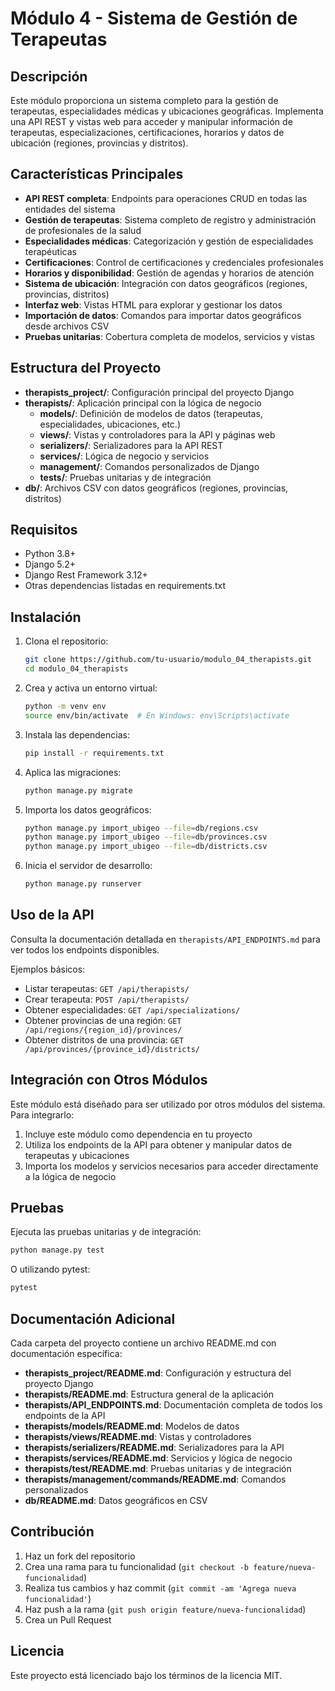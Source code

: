 # Módulo 4 - Sistema de Gestión de Terapeutas

## Descripción

Este módulo proporciona un sistema completo para la gestión de terapeutas, especialidades médicas y ubicaciones geográficas. Implementa una API REST y vistas web para acceder y manipular información de terapeutas, especializaciones, certificaciones, horarios y datos de ubicación (regiones, provincias y distritos).

## Características Principales

- **API REST completa**: Endpoints para operaciones CRUD en todas las entidades del sistema
- **Gestión de terapeutas**: Sistema completo de registro y administración de profesionales de la salud
- **Especialidades médicas**: Categorización y gestión de especialidades terapéuticas
- **Certificaciones**: Control de certificaciones y credenciales profesionales
- **Horarios y disponibilidad**: Gestión de agendas y horarios de atención
- **Sistema de ubicación**: Integración con datos geográficos (regiones, provincias, distritos)
- **Interfaz web**: Vistas HTML para explorar y gestionar los datos
- **Importación de datos**: Comandos para importar datos geográficos desde archivos CSV
- **Pruebas unitarias**: Cobertura completa de modelos, servicios y vistas

## Estructura del Proyecto

- **therapists_project/**: Configuración principal del proyecto Django
- **therapists/**: Aplicación principal con la lógica de negocio
  - **models/**: Definición de modelos de datos (terapeutas, especialidades, ubicaciones, etc.)
  - **views/**: Vistas y controladores para la API y páginas web
  - **serializers/**: Serializadores para la API REST
  - **services/**: Lógica de negocio y servicios
  - **management/**: Comandos personalizados de Django
  - **tests/**: Pruebas unitarias y de integración
- **db/**: Archivos CSV con datos geográficos (regiones, provincias, distritos)

## Requisitos

- Python 3.8+
- Django 5.2+
- Django Rest Framework 3.12+
- Otras dependencias listadas en requirements.txt

## Instalación

1. Clona el repositorio:
   ```bash
   git clone https://github.com/tu-usuario/modulo_04_therapists.git
   cd modulo_04_therapists
   ```

2. Crea y activa un entorno virtual:
   ```bash
   python -m venv env
   source env/bin/activate  # En Windows: env\Scripts\activate
   ```

3. Instala las dependencias:
   ```bash
   pip install -r requirements.txt
   ```

4. Aplica las migraciones:
   ```bash
   python manage.py migrate
   ```

5. Importa los datos geográficos:
   ```bash
   python manage.py import_ubigeo --file=db/regions.csv
   python manage.py import_ubigeo --file=db/provinces.csv
   python manage.py import_ubigeo --file=db/districts.csv
   ```

6. Inicia el servidor de desarrollo:
   ```bash
   python manage.py runserver
   ```

## Uso de la API

Consulta la documentación detallada en `therapists/API_ENDPOINTS.md` para ver todos los endpoints disponibles.

Ejemplos básicos:

- Listar terapeutas: `GET /api/therapists/`
- Crear terapeuta: `POST /api/therapists/`
- Obtener especialidades: `GET /api/specializations/`
- Obtener provincias de una región: `GET /api/regions/{region_id}/provinces/`
- Obtener distritos de una provincia: `GET /api/provinces/{province_id}/districts/`

## Integración con Otros Módulos

Este módulo está diseñado para ser utilizado por otros módulos del sistema. Para integrarlo:

1. Incluye este módulo como dependencia en tu proyecto
2. Utiliza los endpoints de la API para obtener y manipular datos de terapeutas y ubicaciones
3. Importa los modelos y servicios necesarios para acceder directamente a la lógica de negocio

## Pruebas

Ejecuta las pruebas unitarias y de integración:

```bash
python manage.py test
```

O utilizando pytest:

```bash
pytest
```

## Documentación Adicional

Cada carpeta del proyecto contiene un archivo README.md con documentación específica:

- **therapists_project/README.md**: Configuración y estructura del proyecto Django
- **therapists/README.md**: Estructura general de la aplicación
- **therapists/API_ENDPOINTS.md**: Documentación completa de todos los endpoints de la API
- **therapists/models/README.md**: Modelos de datos
- **therapists/views/README.md**: Vistas y controladores
- **therapists/serializers/README.md**: Serializadores para la API
- **therapists/services/README.md**: Servicios y lógica de negocio
- **therapists/test/README.md**: Pruebas unitarias y de integración
- **therapists/management/commands/README.md**: Comandos personalizados
- **db/README.md**: Datos geográficos en CSV

## Contribución

1. Haz un fork del repositorio
2. Crea una rama para tu funcionalidad (`git checkout -b feature/nueva-funcionalidad`)
3. Realiza tus cambios y haz commit (`git commit -am 'Agrega nueva funcionalidad'`)
4. Haz push a la rama (`git push origin feature/nueva-funcionalidad`)
5. Crea un Pull Request

## Licencia

Este proyecto está licenciado bajo los términos de la licencia MIT.